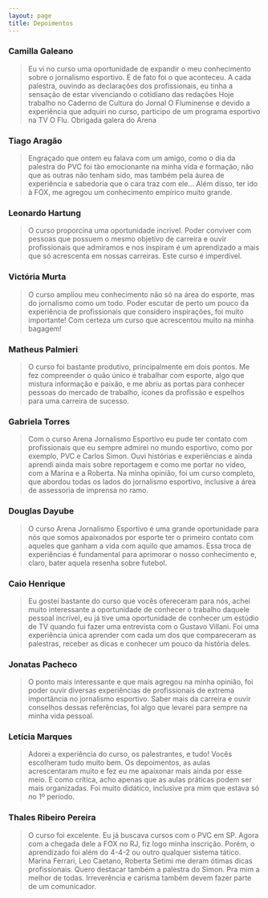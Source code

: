 ```yaml
---
layout: page
title: Depoimentos
---
```


### Camilla Galeano

> Eu vi no curso uma oportunidade de expandir o meu conhecimento sobre o jornalismo esportivo. E de fato foi o que aconteceu. A cada palestra, ouvindo as declarações dos profissionais, eu tinha a sensação de estar vivenciando o cotidiano das redações Hoje trabalho no Caderno de Cultura do Jornal O Fluminense e devido a experiência que adquiri no curso, participo de um programa esportivo na TV O Flu. Obrigada galera do Arena


### Tiago Aragão

>Engraçado que ontem eu falava com um amigo, como o dia da palestra do PVC foi tão emocionante na minha vida e formação, não que as outras não tenham sido, mas também pela áurea de experiência e sabedoria que o cara traz com ele... Além disso, ter ido à FOX, me agregou um conhecimento empírico muito grande.


### Leonardo Hartung

>O curso proporcina uma oportunidade incrível. Poder conviver com pessoas que possuem o mesmo objetivo de carreira e ouvir profissionais que admiramos e nos inspiram é um aprendizado a mais que só acrescenta em nossas carreiras. Este curso é imperdível.


### Victória Murta

>O curso ampliou meu conhecimento não só na área do esporte, mas do jornalismo como um todo. Poder escutar de perto um pouco da experiência de profissionais que considero inspirações, foi muito importante! Com certeza um curso que acrescentou muito na minha bagagem!


### Matheus Palmieri

>O curso foi bastante produtivo, principalmente em dois pontos. Me fez compreender o quão único é trabalhar com esporte, algo que mistura informação e paixão, e me abriu as portas para conhecer pessoas do mercado de trabalho, ícones da profissão e espelhos para uma carreira de sucesso.


### Gabriela Torres

>Com o curso Arena Jornalismo Esportivo eu pude ter contato com profissionais que eu sempre admirei no mundo esportivo, como por exemplo, PVC e Carlos Simon. Ouvi histórias e experiências e ainda aprendi ainda mais sobre reportagem e como me portar no vídeo, com a Marina e a Roberta. Na minha opinião, foi um curso completo, que abordou todas os lados do jornalismo esportivo, inclusive a área de assessoria de imprensa no ramo.


### Douglas Dayube

>O curso Arena Jornalismo Esportivo é uma grande oportunidade para nós que somos apaixonados por esporte ter o primeiro contato com aqueles que ganham a vida com aquilo que amamos. Essa troca de experiências é fundamental para aprimorar o nosso conhecimento e, claro, bater aquela resenha sobre futebol.


### Caio Henrique

>Eu gostei bastante do curso que vocês ofereceram para nós, achei muito interessante a oportunidade de conhecer o trabalho daquele pessoal incrível, eu já tive uma oportunidade de conhecer um estúdio de TV quando fui fazer uma entrevista com o Gustavo Villani. Foi uma experiência única aprender com cada um dos que compareceram as palestras, receber as dicas e conhecer um pouco da história deles.


### Jonatas Pacheco

>O ponto mais interessante e que mais agregou na minha opinião, foi poder ouvir diversas experiências de profissionais de extrema importância no jornalismo esportivo. Saber mais da carreira e ouvir conselhos dessas referências, foi algo que levarei para sempre na minha vida pessoal.


### Letícia Marques

>Adorei a experiência do curso, os palestrantes, e tudo! Vocês escolheram tudo muito bem. Os depoimentos, as aulas acrescentaram muito e fez eu me apaixonar mais ainda por esse meio. E como crítica, acho apenas que as aulas práticas podem ser mais organizadas. Foi muito didático, inclusive pra mim que estava só no 1º período.


### Thales Ribeiro Pereira

>O curso foi excelente. Eu já buscava cursos com o PVC em SP. Agora com a chegada dele a FOX no RJ, fiz logo minha inscrição. Porém, o aprendizado foi além do 4-4-2 ou outro qualquer sistema tático. Marina Ferrari, Leo Caetano, Roberta Setimi me deram ótimas dicas profissionais. Quero destacar também a palestra do Simon. Pra mim a melhor de todas. Irreverência e carisma também devem fazer parte de um comunicador.
